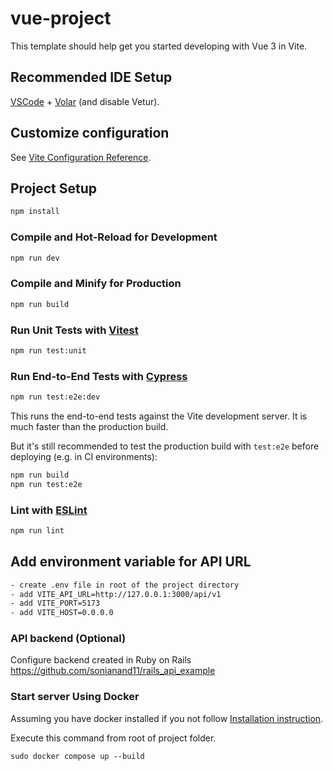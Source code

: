 # vue-project

This template should help get you started developing with Vue 3 in Vite.

## Recommended IDE Setup

[VSCode](https://code.visualstudio.com/) + [Volar](https://marketplace.visualstudio.com/items?itemName=Vue.volar) (and disable Vetur).

## Customize configuration

See [Vite Configuration Reference](https://vitejs.dev/config/).

## Project Setup

```sh
npm install
```

### Compile and Hot-Reload for Development

```sh
npm run dev
```

### Compile and Minify for Production

```sh
npm run build
```

### Run Unit Tests with [Vitest](https://vitest.dev/)

```sh
npm run test:unit
```

### Run End-to-End Tests with [Cypress](https://www.cypress.io/)

```sh
npm run test:e2e:dev
```

This runs the end-to-end tests against the Vite development server.
It is much faster than the production build.

But it's still recommended to test the production build with `test:e2e` before deploying (e.g. in CI environments):

```sh
npm run build
npm run test:e2e
```

### Lint with [ESLint](https://eslint.org/)

```sh
npm run lint
```
## Add environment variable for API URL
```sh
- create .env file in root of the project directory
- add VITE_API_URL=http://127.0.0.1:3000/api/v1
- add VITE_PORT=5173
- add VITE_HOST=0.0.0.0
```

### API backend (Optional)
Configure backend created in Ruby on Rails
https://github.com/sonianand11/rails_api_example

### Start server Using Docker
Assuming you have docker installed if you not follow [Installation instruction](https://docs.docker.com/engine/install/).

Execute this command from root of project folder.
```
sudo docker compose up --build
```
